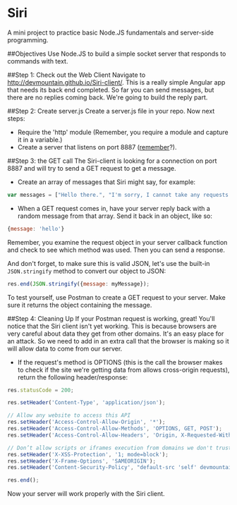 Siri
======

A mini project to practice basic Node.JS fundamentals and server-side programming.

##Objectives
Use Node.JS to build a simple socket server that responds to commands with text.

##Step 1: Check out the Web Client
Navigate to http://devmountain.github.io/Siri-client/. This is a really simple Angular app that needs its back end completed. So far you can send messages, but there are no replies coming back. We're going to build the reply part.

##Step 2: Create server.js
Create a server.js file in your repo. Now next steps:
* Require the 'http' module (Remember, you require a module and capture it in a variable.)
* Create a server that listens on port 8887 ([remember](https://gist.github.com/cahlan/4a80fd0752a9f38052af)?).

##Step 3: the GET call
The Siri-client is looking for a connection on port 8887 and will try to send a GET request to get a message.
* Create an array of messages that Siri might say, for example:

```javascript
var messages = ["Hello there.", "I'm sorry, I cannot take any requests at this time.", "I can tell you how to do that."];
```

* When a GET request comes in, have your server reply back with a random message from that array. Send it back in an object, like so:

```javascript
{message: 'hello'}
```

Remember, you examine the request object in your server callback function and check to see which method was used. Then you can send a response.

And don't forget, to make sure this is valid JSON, let's use the built-in `JSON.stringify` method to convert our object to JSON:

```javascript
res.end(JSON.stringify({message: myMessage});
```

To test yourself, use Postman to create a GET request to your server. Make sure it returns the object containing the message.

##Step 4: Cleaning Up
If your Postman request is working, great! You'll notice that the Siri client isn't yet working. This is because browsers are very careful about data they get from other domains. It's an easy place for an attack. So we need to add in an extra call that the browser is making so it will allow data to come from our server.

* If the request's method is OPTIONS (this is the call the browser makes to check if the site we're getting data from allows cross-origin requests), return the following header/response:

```javascript
res.statusCode = 200;

res.setHeader('Content-Type', 'application/json');

// Allow any website to access this API
res.setHeader('Access-Control-Allow-Origin', '*');
res.setHeader('Access-Control-Allow-Methods', 'OPTIONS, GET, POST');
res.setHeader('Access-Control-Allow-Headers', 'Origin, X-Requested-With, Content-Type, Accept');

// Don’t allow scripts or iframes execution from domains we don't trust
res.setHeader('X-XSS-Protection', '1; mode=block');
res.setHeader('X-Frame-Options', 'SAMEORIGIN');
res.setHeader('Content-Security-Policy', "default-src 'self' devmountain.github.io");

res.end();
```

Now your server will work properly with the Siri client.
